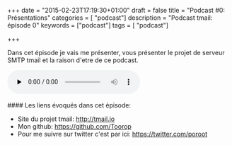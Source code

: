 +++
date = "2015-02-23T17:19:30+01:00"
draft = false
title = "Podcast #0: Présentations"
categories = [ "podcast"]
description = "Podcast tmail: épisode 0"
keywords = ["podcast"]
tags = [ "podcast"]

+++

Dans cet épisode je vais me présenter, vous présenter le projet de serveur SMTP tmail et la raison d'etre de ce podcast.
<div class="player">
    <audio controls preload="none">
        <!-- Audio files -->
        <source src="http://podstats.toorop.fr/p/tmail/0" type="audio/mp3">

        <!-- Fallback for browsers that don't support the <audio> element -->
        <div>
            <a href="http://podstats.toorop.fr/p/tmail/0">Download</a>
        </div>
    </audio>
</div>
<br>
<!--more-->
#### Les liens évoqués dans cet épisode:

* Site du projet tmail: http://tmail.io 
* Mon github: https://github.com/Toorop 
* Pour me suivre sur twitter c'est par ici: https://twitter.com/poroot
